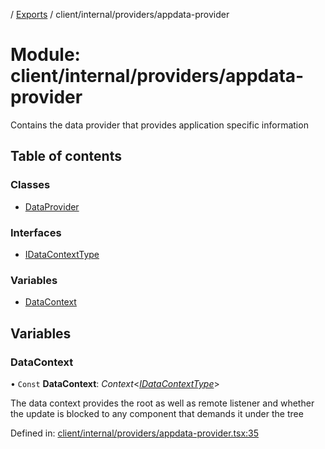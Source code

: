 [](../README.md) / [Exports](../modules.md) / client/internal/providers/appdata-provider

# Module: client/internal/providers/appdata-provider

Contains the data provider that provides application specific information

## Table of contents

### Classes

- [DataProvider](../classes/client_internal_providers_appdata_provider.dataprovider.md)

### Interfaces

- [IDataContextType](../interfaces/client_internal_providers_appdata_provider.idatacontexttype.md)

### Variables

- [DataContext](client_internal_providers_appdata_provider.md#datacontext)

## Variables

### DataContext

• `Const` **DataContext**: *Context*<[*IDataContextType*](../interfaces/client_internal_providers_appdata_provider.idatacontexttype.md)\>

The data context provides the root as well as remote listener and whether
the update is blocked to any component that demands it under the tree

Defined in: [client/internal/providers/appdata-provider.tsx:35](https://github.com/onzag/itemize/blob/3efa2a4a/client/internal/providers/appdata-provider.tsx#L35)
